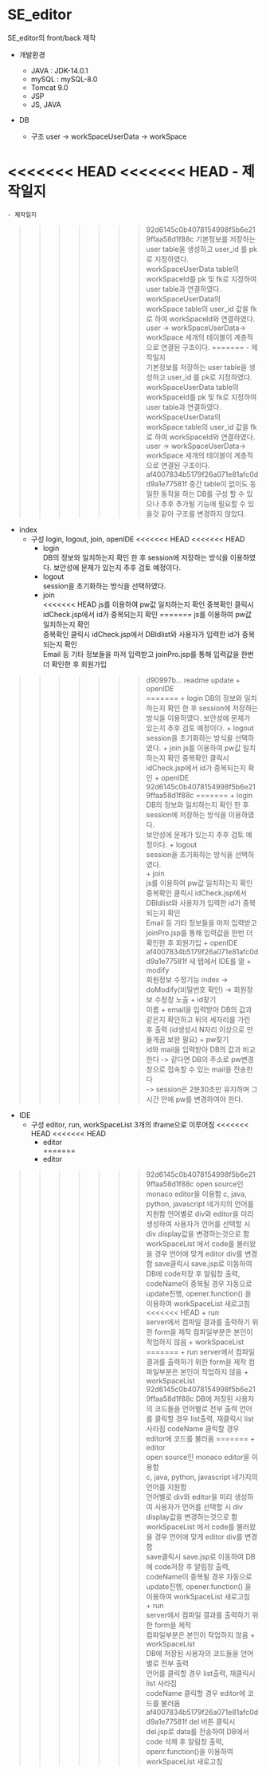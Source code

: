 # SE_editor

SE_editor의 front/back 제작

* 개발환경
    - JAVA : JDK-14.0.1
    - mySQL : mySQL-8.0
    - Tomcat 9.0
    - JSP 
    - JS, JAVA

* DB 
    - 구조
        user -> workSpaceUserData -> workSpace
    
<<<<<<< HEAD
<<<<<<< HEAD
    - 제작일지   
=======
    - 제작일지
>>>>>>> 92d6145c0b4078154998f5b6e219ffaa58d1f88c
        기본정보를 저장하는 user table을 생성하고 user_id 를 pk로 지정하였다.
        workSpaceUserData table의 workSpaceId를 pk 및 fk로 지정하여 user table과 연결하였다.
        workSpaceUserData의 workSpace table의 user_id 값을 fk로 하여 workSpaceId와 연결하였다.
        user -> workSpaceUserData-> workSpace 세개의 테이블이 계층적으로 연결된 구조이다.
=======
    - 제작일지   
        기본정보를 저장하는 user table을 생성하고 user_id 를 pk로 지정하였다.   
        workSpaceUserData table의 workSpaceId를 pk 및 fk로 지정하여 user table과 연결하였다.   
        workSpaceUserData의 workSpace table의 user_id 값을 fk로 하여 workSpaceId와 연결하였다.   
        user -> workSpaceUserData-> workSpace 세개의 테이블이 계층적으로 연결된 구조이다.   
>>>>>>> af4007834b5179f26a071e81afc0dd9a1e77581f
        중간 table이 없이도 동일한 동작을 하는 DB를 구성 할 수 있으나 추후 추가될 기능에 필요할 수 있을것 같아 구조를 변경하지 않았다.

* index
    - 구성
        login, logout, join, openIDE
<<<<<<< HEAD
<<<<<<< HEAD
        + login   
            DB의 정보와 일치하는지 확인 한 후 session에 저장하는 방식을 이용하였다.
            보안성에 문제가 있는지 추후 검토 예정이다.
        + logout   
            session을 초기화하는 방식을 선택하였다.
        + join   
<<<<<<< HEAD
            js를 이용하여 pw값 일치하는지 확인
            중복확인 클릭시 idCheck.jsp에서 id가 중복되는지 확인
=======
            js를 이용하여 pw값 일치하는지 확인   
            중복확인 클릭시 idCheck.jsp에서 DBIdlist와 사용자가 입력한 id가 중복되는지 확인   
            Email 등 기타 정보들을 마저 입력받고 joinPro.jsp를 통해 입력값을 한번 더 확인한 후 회원가입
>>>>>>> d90997b... readme update
        + openIDE   
=======
        + login
            DB의 정보와 일치하는지 확인 한 후 session에 저장하는 방식을 이용하였다.
            보안성에 문제가 있는지 추후 검토 예정이다.
        + logout
            session을 초기화하는 방식을 선택하였다.
        + join
            js를 이용하여 pw값 일치하는지 확인
            중복확인 클릭시 idCheck.jsp에서 id가 중복되는지 확인
        + openIDE
>>>>>>> 92d6145c0b4078154998f5b6e219ffaa58d1f88c
=======
        + login   
            DB의 정보와 일치하는지 확인 한 후 session에 저장하는 방식을 이용하였다.   
            보안성에 문제가 있는지 추후 검토 예정이다.
        + logout   
            session을 초기화하는 방식을 선택하였다.   
        + join   
            js를 이용하여 pw값 일치하는지 확인   
            중복확인 클릭시 idCheck.jsp에서 DBIdlist와 사용자가 입력한 id가 중복되는지 확인   
            Email 등 기타 정보들을 마저 입력받고 joinPro.jsp를 통해 입력값을 한번 더 확인한 후 회원가입
        + openIDE   
>>>>>>> af4007834b5179f26a071e81afc0dd9a1e77581f
            새 탭에서 IDE를 엶
        + modify   
            회원정보 수정기능 index -> doModify(비밀번호 확인) -> 회원정보 수정창 노출
        + id찾기   
            이름 + email을 입력받아 DB의 값과 같은지 확인하고 뒤의 세자리를 가린 후 출력 (id생성시 N자리 이상으로 만들게끔 보완 필요)
        + pw찾기   
            id와 mail을 입력받아 DB의 값과 비교한다 -> 같다면 DB의 주소로 pw변경 창으로 접속할 수 있는 mail을 전송한다   
            -> session은 2분30초만 유지하며 그 시간 안에 pw를 변경하여야 한다. 

* IDE
    - 구성
        editor, run, workSpaceList 3개의 iframe으로 이루어짐
<<<<<<< HEAD
<<<<<<< HEAD
        + editor   
=======
        + editor
>>>>>>> 92d6145c0b4078154998f5b6e219ffaa58d1f88c
            open source인 monaco editor을 이용함
            c, java, python, javascript 네가지의 언어를 지원함
            언어별로 div와 editor을 미리 생성하여 사용자가 언어를 선택할 시 div display값을 변경하는것으로 함
            workSpaceList 에서 code를 불러왔을 경우 언어에 맞게 editor div를 변경함
            save클릭시 save.jsp로 이동하여 DB에 code저장 후 알림창 출력, codeName이 중복될 경우 자동으로 update진행, opener.function() 을 이용하여 workSpaceList 새로고침
<<<<<<< HEAD
        + run   
            server에서 컴파일 결과를 출력하기 위한 form을 제작
            컴파일부분은 본인이 작업하지 않음
        + workSpaceList   
=======
        + run
            server에서 컴파일 결과를 출력하기 위한 form을 제작
            컴파일부분은 본인이 작업하지 않음
        + workSpaceList
>>>>>>> 92d6145c0b4078154998f5b6e219ffaa58d1f88c
            DB에 저장된 사용자의 코드들을 언어별로 전부 출력
            언어를 클릭할 경우 list출력, 재클릭시 list 사라짐
            codeName 클릭할 경우 editor에 코드를 불러옴
=======
        + editor   
            open source인 monaco editor을 이용함   
            c, java, python, javascript 네가지의 언어를 지원함  
            언어별로 div와 editor을 미리 생성하여 사용자가 언어를 선택할 시 div display값을 변경하는것으로 함   
            workSpaceList 에서 code를 불러왔을 경우 언어에 맞게 editor div를 변경함   
            save클릭시 save.jsp로 이동하여 DB에 code저장 후 알림창 출력, codeName이 중복될 경우 자동으로 update진행, opener.function() 을 이용하여 workSpaceList 새로고침   
        + run   
            server에서 컴파일 결과를 출력하기 위한 form을 제작   
            컴파일부분은 본인이 작업하지 않음
        + workSpaceList   
            DB에 저장된 사용자의 코드들을 언어별로 전부 출력   
            언어를 클릭할 경우 list출력, 재클릭시 list 사라짐   
            codeName 클릭할 경우 editor에 코드를 불러옴   
>>>>>>> af4007834b5179f26a071e81afc0dd9a1e77581f
            del 버튼 클릭시 del.jsp로 data를 전송하여 DB에서 code 삭제 후 알림창 출력, openr.function()을 이용하여 workSpaceList 새로고침